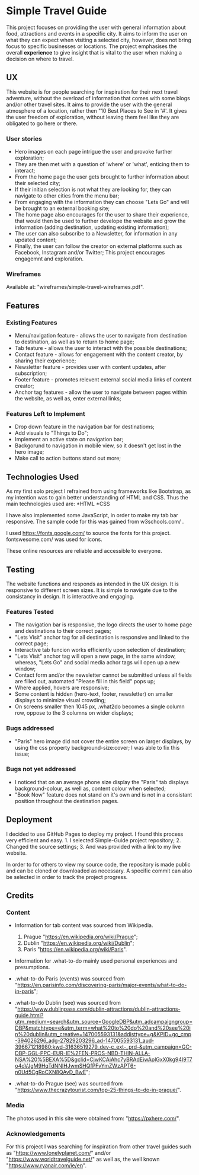 # Simple Travel Guide

This project focuses on providing the user with general information about food, attractions and events
in a specific city. It aims to inform the user on what they can expect when visiting a selected city, however, 
does not bring focus to specific businesses or locations. The project emphasises the overall **experience** to 
give insight that is vital to the user when making a decision on where to travel. 

## UX

This website is for people searching for inspiration for their next travel adventure, without the overload of 
information that comes with some blogs and/or other travel sites. It aims to provide the user with the general
 atmosphere of a location, rather then "10 Best Places to See in '#'. It gives the user freedom of exploration, 
without leaving them feel like they are obligated to go here or there.  

### User stories

* Hero images on each page intrigue the user and provoke further exploration;
* They are then met with a question of 'where' or 'what', enticing them to interact;
* From the home page the user gets brought to further information about their selected city;
* If their initian selection is not what they are looking for, they can navigate to other cities from the menu
bar;
* From engaging with the information they can choose "Lets Go" and will be brought to an external booking site;
* The home page also encourages for the user to share their experience, that would then be used to further 
develope the website and grow the information (adding destination, updating existing information);
* The user can also subscribe to a Newsletter, for information in any updated content;
* Finally, the user can follow the creator on external platforms such as Facebook, Instagram and/or Twitter;
This project encourages engagemnt and exploration.


### Wireframes

Available at: "wireframes/simple-travel-wireframes.pdf".

## Features

### Existing Features

* Menu/navigation feature - allows the user to navigate from destination to destination, as well as to return to home page;
* Tab feature - allows the user to interact with the possible destinations;
* Contact feature - allows for engagement with the content creator, by sharing their experience;
* Newsletter feature - provides user with content updates, after subscription;
* Footer feature - promotes relevent external social media links of content creator;
* Anchor tag features - allow the user to navigate between pages within the website, as well as, enter external links;

### Features Left to Implement

* Drop down feature in the navigation bar for destinatioms;
* Add visuals to "Things to Do";
* Implement an active state on navigation bar;
* Backgorund to navigation in mobile view, so it doesn't get lost in the hero image;
* Make call to action buttons stand out more;

## Technologies Used

As my first solo project I refrained from using frameworks like Bootstrap, as my intention was to gain better understanding of HTML and CSS.
Thus the main technologies used are:
    *HTML
    *CSS

I have also implemented some JavaScript, in order to make my tab bar responsive. The sample code for this was gained from w3schools.com/ . 

I used https://fonts.google.com/ to source the fonts for this project.
fontswesome.com/ was used for icons.

These online resources are reliable and accessible to everyone.

## Testing

The website functions and responds as intended in the UX design. 
It is responsive to different screen sizes.
It is simple to navigate due to the consistancy in design. 
It is interactive and engaging.

### Features Tested

* The navigation bar is responsive, the logo directs the user to home page and destinations to their correct pages;
* "Lets Visit" anchor tag for all destination is responsive and linked to the correct page;
* Interactive tab funcion works efficiently upon selection of destination;
* "Lets Visit" anchor tag will open a new page, in the same window, whereas, "Lets Go" and social media achor tags will open up a new window;
* Contact form and/or the newsletter cannot be submitted unless all fields are filled out, automated "Please fill in this field" pops up;
* Where applied, hovers are responsive;
* Some content is hidden (hero-text, footer, newsletter) on smaller displays to minimize visual crowding;
* On screens smaller then 1045 px, .what2do becomes a single column row, oppose to the 3 columns on wider displays;

### Bugs addressed

* "Paris" hero image did not cover the entire screen on larger displays, by using the css property background-size:cover; I was able to fix this issue;

### Bugs not yet addressed

* I noticed that on an average phone size display the "Paris" tab displays background-colour, as well as, content colour when selected;
* "Book Now" feature does not stand on it's own and is not in a consistant position throughout the destination pages.

## Deployment

I decided to use GitHub Pages to deploy my project. I found this process very efficient and easy. 
    1. I selected Simple-Guide project repository;
    2. Changed the source settings;
    3. And was provided with a link to my live website.

In order to for others to view my source code, the repository is made public and can be cloned or downloaded as necessary. A specific commit can
also be selected in order to track the project progress.

## Credits

### Content
* Information for tab content was sourced from Wikipedia. 
    1. Prague "https://en.wikipedia.org/wiki/Prague";
    2. Dublin "https://en.wikipedia.org/wiki/Dublin";
    3. Paris "https://en.wikipedia.org/wiki/Paris".

* Information for .what-to-do mainly used personal experiences and presumptions.

* .what-to-do Paris (events) was sourced from "https://en.parisinfo.com/discovering-paris/major-events/what-to-do-in-paris";
* .what-to-do Dublin (see) was sourced from "https://www.dublinpass.com/dublin-attractions/dublin-attractions-guide.html?utm_medium=search&utm_source=GoogleDBP&utm_adcampaigngroup=DBP&matchtype=e&utm_term=what%20to%20do%20and%20see%20in%20dublin&utm_creative=147005593131&addisttype=g&KPID=go_cmp-394026296_adg-27829203296_ad-147005593131_aud-396671218980:kwd-31636519279_dev-c_ext-_prd-&utm_campaign=GC-DBP-GGL-PPC-EUR-IE%2FEN-PROS-NBD-THIN-ALLA-NSA%20%5BEXA%5D&gclid=CjwKCAiAhc7yBRAdEiwAplGxX0kg94I9T7o4oVJgM9HqTdNNIHJwmSHQfPFvYmZWzAPT6-n0Ud5CgRoCXN8QAvD_BwE";
* .what-to-do Prague (see) was sourced from "https://www.thecrazytourist.com/top-25-things-to-do-in-prague/".

### Media

The photos used in this site were obtained from: "https://pxhere.com/".

### Acknowledgements

For this project I was searching for inspiration from other travel guides such as "https://www.lonelyplanet.com/" and/or "https://www.worldtravelguide.net/" 
as well as, the well known "https://www.ryanair.com/ie/en".
